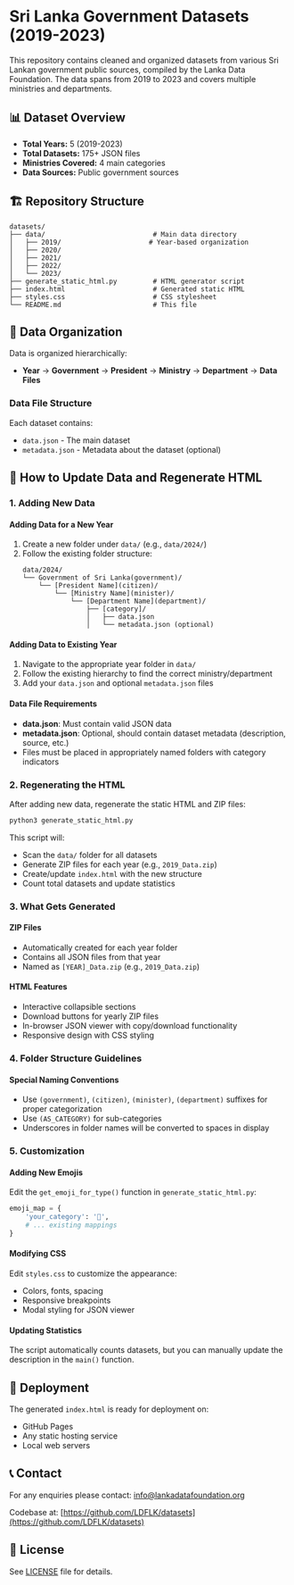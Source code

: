 # Sri Lanka Government Datasets (2019-2023)

This repository contains cleaned and organized datasets from various Sri Lankan government public sources, compiled by the Lanka Data Foundation. The data spans from 2019 to 2023 and covers multiple ministries and departments.

## 📊 Dataset Overview

- **Total Years:** 5 (2019-2023)
- **Total Datasets:** 175+ JSON files
- **Ministries Covered:** 4 main categories
- **Data Sources:** Public government sources

## 🏗️ Repository Structure

```
datasets/
├── data/                           # Main data directory
│   ├── 2019/                      # Year-based organization
│   ├── 2020/
│   ├── 2021/
│   ├── 2022/
│   └── 2023/
├── generate_static_html.py         # HTML generator script
├── index.html                      # Generated static HTML
├── styles.css                      # CSS stylesheet
└── README.md                       # This file
```

## 📁 Data Organization

Data is organized hierarchically:
- **Year** → **Government** → **President** → **Ministry** → **Department** → **Data Files**

### Data File Structure
Each dataset contains:
- `data.json` - The main dataset
- `metadata.json` - Metadata about the dataset (optional)

## 🔄 How to Update Data and Regenerate HTML

### 1. Adding New Data

#### Adding Data for a New Year
1. Create a new folder under `data/` (e.g., `data/2024/`)
2. Follow the existing folder structure:
   ```
   data/2024/
   └── Government of Sri Lanka(government)/
       └── [President Name](citizen)/
           └── [Ministry Name](minister)/
               └── [Department Name](department)/
                   ├── [category]/
                   │   ├── data.json
                   │   └── metadata.json (optional)
   ```

#### Adding Data to Existing Year
1. Navigate to the appropriate year folder in `data/`
2. Follow the existing hierarchy to find the correct ministry/department
3. Add your `data.json` and optional `metadata.json` files

#### Data File Requirements
- **data.json**: Must contain valid JSON data
- **metadata.json**: Optional, should contain dataset metadata (description, source, etc.)
- Files must be placed in appropriately named folders with category indicators

### 2. Regenerating the HTML

After adding new data, regenerate the static HTML and ZIP files:

```bash
python3 generate_static_html.py
```

This script will:
- Scan the `data/` folder for all datasets
- Generate ZIP files for each year (e.g., `2019_Data.zip`)
- Create/update `index.html` with the new structure
- Count total datasets and update statistics

### 3. What Gets Generated

#### ZIP Files
- Automatically created for each year folder
- Contains all JSON files from that year
- Named as `[YEAR]_Data.zip` (e.g., `2019_Data.zip`)

#### HTML Features
- Interactive collapsible sections
- Download buttons for yearly ZIP files
- In-browser JSON viewer with copy/download functionality
- Responsive design with CSS styling

### 4. Folder Structure Guidelines

#### Special Naming Conventions
- Use `(government)`, `(citizen)`, `(minister)`, `(department)` suffixes for proper categorization
- Use `(AS_CATEGORY)` for sub-categories
- Underscores in folder names will be converted to spaces in display

### 5. Customization

#### Adding New Emojis
Edit the `get_emoji_for_type()` function in `generate_static_html.py`:
```python
emoji_map = {
    'your_category': '🎯',
    # ... existing mappings
}
```

#### Modifying CSS
Edit `styles.css` to customize the appearance:
- Colors, fonts, spacing
- Responsive breakpoints
- Modal styling for JSON viewer

#### Updating Statistics
The script automatically counts datasets, but you can manually update the description in the `main()` function.

## 🚀 Deployment

The generated `index.html` is ready for deployment on:
- GitHub Pages
- Any static hosting service
- Local web servers

## 📞 Contact

For any enquiries please contact: [info@lankadatafoundation.org](mailto:info@lankadatafoundation.org)

Codebase at: [https://github.com/LDFLK/datasets](https://github.com/LDFLK/datasets)

## 📄 License

See [LICENSE](LICENSE) file for details.
